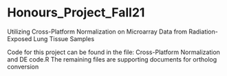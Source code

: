 # Honours_Project_Fall21
Utilizing Cross-Platform Normalization on Microarray Data from Radiation-Exposed Lung Tissue Samples

Code for this project can be found in the file: Cross-Platform Normalization and DE code.R
The remaining files are supporting documents for ortholog conversion
